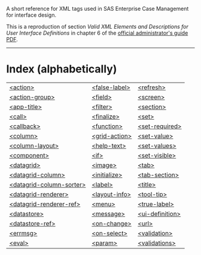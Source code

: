 A short reference for XML tags used in SAS Enterprise Case Management for interface design.

This is a reproduction of section *Valid XML Elements and Descriptions for User Interface Definitions* in chapter 6 of the [official administrator's guide PDF](https://support.sas.com/documentation/onlinedoc/ecm/6.3/casemgmtag.pdf).

---

# Index (alphabetically)

||||
|:---|:---|:---|
|[\<action>](./action.md)|[\<false-label>](./false-label.md)|[\<refresh>](./refresh.md)|
|[\<action-group>](./action-group.md)|[\<field>](./field.md)|[\<screen>](./screen.md)|
|[\<app-title>](./app-title.md)|[\<filter>](./filter.md)|[\<section>](./section.md)|
|[\<call>](./call.md)|[\<finalize>](./finalize.md)|[\<set>](./set.md)|
|[\<callback>](./callback.md)|[\<function>](./function.md)|[\<set-required>](./set-required.md)|
|[\<column>](./column.md)|[\<grid-action>](./grid-action.md)|[\<set-value>](./set-value.md)|
|[\<column-layout>](./column-layout.md)|[\<help-text>](./help-text.md)|[\<set-values>](./set-values.md)|
|[\<component>](./component.md)|[\<if>](./if.md)|[\<set-visible>](./set-visible.md)|
|[\<datagrid>](./datagrid.md)|[\<image>](./image.md)|[\<tab>](./tab.md)|
|[\<datagrid-column>](./datagrid-column.md)|[\<initialize>](./initialize.md)|[\<tab-section>](./tab-section.md)|
|[\<datagrid-column-sorter>](./datagrid-column-sorter.md)|[\<label>](./label.md)|[\<title>](./title.md)|
|[\<datagrid-renderer>](./datagrid-renderer.md)|[\<layout-info>](./layout-info.md)|[\<tool-tip>](./tool-tip.md)|
|[\<datagrid-renderer-ref>](./datagrid-renderer-ref.md)|[\<menu>](./menu.md)|[\<true-label>](./true-label.md)|
|[\<datastore>](./datastore.md)|[\<message>](./message.md)|[\<ui-definition>](./ui-definition.md)|
|[\<datastore-ref>](./datastore-ref.md)|[\<on-change>](./on-change.md)|[\<url>](./url.md)|
|[\<errmsg>](./errmsg.md)|[\<on-select>](./on-select.md)|[\<validation>](./validation.md)|
|[\<eval>](./eval.md)|[\<param>](./param.md)|[\<validations>](./validations.md)|
